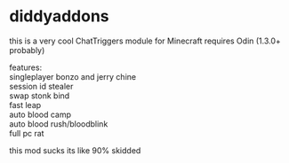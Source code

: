 # diddyaddons
this is a very cool ChatTriggers module for Minecraft
requires Odin (1.3.0+ probably)

features:  
singleplayer bonzo and jerry chine  
session id stealer  
swap stonk bind  
fast leap  
auto blood camp  
auto blood rush/bloodblink  
full pc rat

this mod sucks its like 90% skidded
